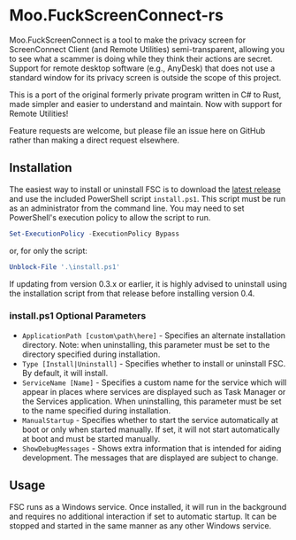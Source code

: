# Moo.FuckScreenConnect-rs

Moo.FuckScreenConnect is a tool to make the privacy screen for ScreenConnect Client (and Remote Utilities) semi-transparent, allowing you to see what a scammer is doing while they think their actions are secret.\
Support for remote desktop software (e.g., AnyDesk) that does not use a standard window for its privacy screen is outside the scope of this project.

This is a port of the original formerly private program written in C# to Rust, made simpler and easier to understand and maintain. Now with support for Remote Utilities!

Feature requests are welcome, but please file an issue here on GitHub rather than making a direct request elsewhere.

## Installation
The easiest way to install or uninstall FSC is to download the [latest release](https://github.com/RobotsOnDrugs/Moo.FuckScreenConnect-rs/releases) and use the included PowerShell script `install.ps1`. This script must be run as an administrator from the command line. You may need to set PowerShell's execution policy to allow the script to run.
```powershell
Set-ExecutionPolicy -ExecutionPolicy Bypass
```
or, for only the script:
```powershell
Unblock-File '.\install.ps1'
```
If updating from version 0.3.x or earlier, it is highly advised to uninstall using the installation script from that release before installing version 0.4.

### install.ps1 Optional Parameters
 - `ApplicationPath [custom\path\here]` - Specifies an alternate installation directory. Note: when uninstalling, this parameter must be set to the directory specified during installation.
 - `Type [Install|Uninstall]` - Specifies whether to install or uninstall FSC. By default, it will install.
 - `ServiceName [Name]` - Specifies a custom name for the service which will appear in places where services are displayed such as Task Manager or the Services application. When uninstalling, this parameter must be set to the name specified during installation.
 - `ManualStartup` - Specifies whether to start the service automatically at boot or only when started manually. If set, it will not start automatically at boot and must be started manually.
 - `ShowDebugMessages` - Shows extra information that is intended for aiding development. The messages that are displayed are subject to change.

## Usage
FSC runs as a Windows service. Once installed, it will run in the background and requires no additional interaction if set to automatic startup. It can be stopped and started in the same manner as any other Windows service.